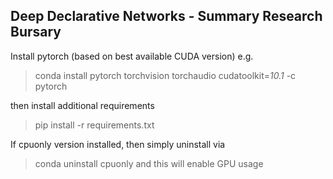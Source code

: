 Deep Declarative Networks - Summary Research Bursary
---

Install pytorch (based on best available CUDA version)
e.g. 
> conda install pytorch torchvision torchaudio cudatoolkit=*10.1* -c pytorch

then install additional requirements
> pip install -r requirements.txt

If cpuonly version installed, then simply uninstall via
> conda uninstall cpuonly
and this will enable GPU usage

